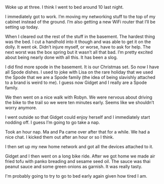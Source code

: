 Woke up at three. I think I went to bed around 10 last night. 

I immediately got to work. I’m moving my networking stuff to the top of my cabinet instead of the ground. I’m also getting a new WiFi router that I’ll be setting up today. 

When I cleared out the rest of the stuff in the basement. The hardest thing was the bed. I cut a handhold into it though and was able to get it on the dolly. It went ok. Didn’t injure myself, or worse, have to ask for help. The next worst was the box spring but it wasn’t all that bad. I’m pretty excited about being nearly done with all this. It has been a slog. 

I did find more spode in the basement. It is our Christmas set. So now I have all Spode dishes. I used to joke with Lisa on the rare holiday that we used the Spode that we are a Spode family (the idea of being slavishly attached to a brand is weird to me). I guess now Gidget and I really are a Spode family. 

We then went on a nice walk with Robyn. We were nervous about driving the bike to the trail so we were ten minutes early. Seems like we shouldn’t worry anymore.

I went outside so that Gidget could enjoy herself and I immediately start nodding off. I guess I’m going to go take a nap.

Took an hour nap. Ma and Pa came over after that for a while. We had a nice chat. I kicked them out after an hour or so I think. 

I then set up my new home network and got all the devices attached to it.

Gidget and I then went on a long bike ride. After we got home we made air fried tofu with panko breading and sesame seed oil. The sauce was thai peanut sauce and some green onions as garnish. It was really tasty.

I'm probably going to try to go to bed early again given how tired I am. 